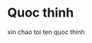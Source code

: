 <html>
<head>
<title>dit may dit tao</title>
</head>
<body>

<h1>Quoc thinh</h1>
<p>xin chao toi ten quoc thinh</p>

</body>
</html>
